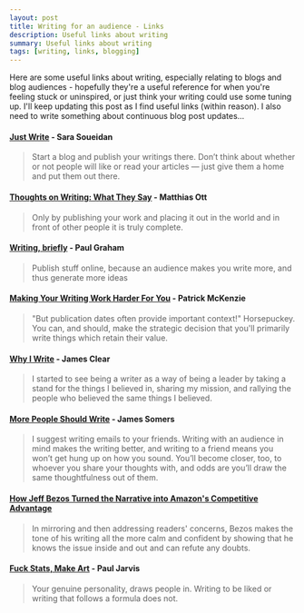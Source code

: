 ```yaml
---
layout: post
title: Writing for an audience - Links
description: Useful links about writing
summary: Useful links about writing
tags: [writing, links, blogging]
---
```


Here are some useful links about writing, especially relating to blogs and blog audiences - hopefully they're a useful reference for when you're feeling stuck or uninspired, or just think your writing could use some tuning up. I'll keep updating this post as I find useful links (within reason). I also need to write something about continuous blog post updates...

#### [Just Write](https://www.sarasoueidan.com/desk/just-write/) - Sara Soueidan
> Start a blog and publish your writings there. Don’t think about whether or not people will like or read your articles — just give them a home and put them out there.

#### [Thoughts on Writing: What They Say](https://matthiasott.com/notes/thoughts-on-writing-what-they-say) - Matthias Ott
> Only by publishing your work and placing it out in the world and in front of other people it is truly complete.

#### [Writing, briefly](http://www.paulgraham.com/writing44.html) - Paul Graham
> Publish stuff online, because an audience makes you write more, and thus generate more ideas

#### [Making Your Writing Work Harder For You](https://training.kalzumeus.com/newsletters/archive/content-marketing-strategy) - Patrick McKenzie
> "But publication dates often provide important context!" Horsepuckey. You can, and should, make the strategic decision that you'll primarily write things which retain their value.

#### [Why I Write](https://jamesclear.com/scale) - James Clear
> I started to see being a writer as a way of being a leader by taking a stand for the things I believed in, sharing my mission, and rallying the people who believed the same things I believed.

#### [More People Should Write](http://jsomers.net/blog/more-people-should-write) - James Somers
> I suggest writing emails to your friends. Writing with an audience in mind makes the writing better, and writing to a friend means you won’t get hung up on how you sound. You’ll become closer, too, to whoever you share your thoughts with, and odds are you’ll draw the same thoughtfulness out of them.

#### [How Jeff Bezos Turned the Narrative into Amazon's Competitive Advantage](https://slab.com/blog/jeff-bezos-writing-management-strategy/)
> In mirroring and then addressing readers' concerns, Bezos makes the tone of his writing all the more calm and confident by showing that he knows the issue inside and out and can refute any doubts.

#### [Fuck Stats, Make Art](https://pjrvs.com/art) - Paul Jarvis
> Your genuine personality, draws people in. Writing to be liked or writing that follows a formula does not.
